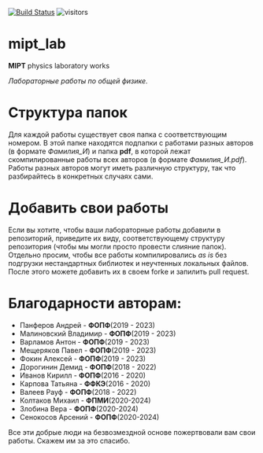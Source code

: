 [![Build Status](https://github.com/BlackSamorez/mipt_lab/workflows/CI/badge.svg)](https://github.com/BlackSamorez/mipt_lab/actions?query=workflow)
![visitors](https://visitor-badge.glitch.me/badge?page_id=black_samorez.mipt_lab)


# mipt_lab
**MIPT** physics laboratory works

*Лабораторные работы по общей физике.*

# Структура папок

Для каждой работы существует своя папка с соответствующим номером. В этой папке находятся подпапки с работами разных авторов (в формате *Фамилия_И*) и папка **pdf**, в которой лежат скомпилированные работы всех авторов (в формате *Фамилия_И.pdf*). Работы разных авторов могут иметь различную структуру, так что разбирайтесь в конкретных случаях сами. 

# Добавить свои работы

Если вы хотите, чтобы ваши лабораторные работы добавили в репозиторий, приведите их виду, соответствующему структуру репозитория (чтобы мы могли просто провести слияние папок). Отдельно просим, чтобы все работы компилировались *as is* без подгрузки нестандартных библиотек и неучтенных локальных файлов. После этого можете добавить их в своем forkе и запилить pull request. 

# Благодарности авторам:
* Панферов Андрей - **ФОПФ**(2019 - 2023)
* Малиновский Владимир - **ФОПФ**(2019 - 2023)
* Варламов Антон - **ФОПФ**(2019 - 2023)
* Мещеряков Павел - **ФОПФ**(2019 - 2023)
* Фокин Алексей - **ФОПФ**(2019 - 2023)
* Дорогинин Демид - **ФОПФ**(2018 - 2022)
* Иванов Кирилл - **ФОПФ**(2016 - 2020)
* Карпова Татьяна - **ФФКЭ**(2016 - 2020)
* Валеев Рауф - **ФОПФ**(2018 - 2022)
* Колтаков Михаил - **ФПМИ**(2020-2024)
* Злобина Вера - **ФОПФ**(2020-2024)
* Сенокосов Арсений - **ФОПФ**(2020-2024)

Все эти добрые люди на безвозмездной основе пожертвовали вам свои работы. Скажем им за это спасибо.
